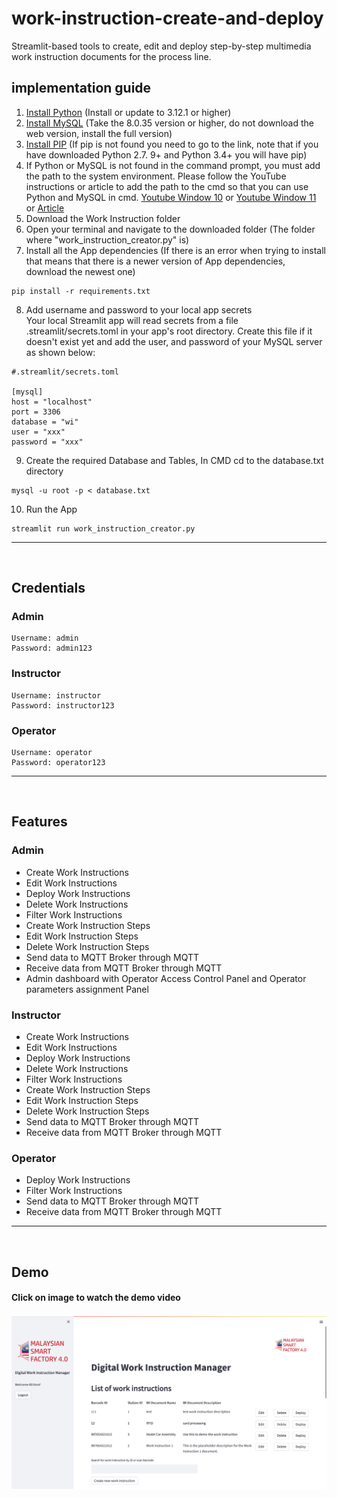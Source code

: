 # work-instruction-create-and-deploy
Streamlit-based tools to create, edit and deploy step-by-step multimedia work instruction documents for the process line.

## implementation guide
1. [Install Python](https://www.python.org/downloads/) (Install or update to 3.12.1 or higher)
2. [Install MySQL](https://dev.mysql.com/downloads/installer/) (Take the 8.0.35 version or higher, do not download the web version, install the full version)
3. [Install PIP](https://www.geeksforgeeks.org/how-to-install-pip-on-windows/) (If pip is not found you need to go to the link, note that if you have downloaded Python 2.7. 9+ and Python 3.4+ you will have pip)
4. If Python or MySQL is not found in the command prompt, you must add the path to the system environment. Please follow the YouTube instructions or article to add the path to the cmd so that you can use Python and MySQL in cmd. [Youtube Window 10](https://www.youtube.com/watch?v=Y2q_b4ugPWk) or [Youtube Window 11](https://www.youtube.com/watch?v=AOQX6LZUaGo) or [Article](https://learn.microsoft.com/en-us/previous-versions/office/developer/sharepoint-2010/ee537574(v=office.14))
5. Download the Work Instruction folder 
6. Open your terminal and navigate to the downloaded folder (The folder where "work_instruction_creator.py" is)
7. Install all the App dependencies (If there is an error when trying to install that means that there is a newer version of App dependencies, download the newest one)
```console 
pip install -r requirements.txt
```  
8. Add username and password to your local app secrets  
  Your local Streamlit app will read secrets from a file .streamlit/secrets.toml in your app's root directory. Create this file if it doesn't exist yet and add the user, and password of your MySQL server as shown below:  
  ```console 
#.streamlit/secrets.toml

[mysql]
host = "localhost"
port = 3306
database = "wi"
user = "xxx"
password = "xxx"
```  

9. Create the required Database and Tables, In CMD cd to the database.txt directory  
```console 
mysql -u root -p < database.txt
```  
10. Run the App  
```console 
streamlit run work_instruction_creator.py
```  

---  
<br/> 

## Credentials
### Admin
```console 
Username: admin  
Password: admin123
```  

### Instructor
```console 
Username: instructor  
Password: instructor123
```  

### Operator
```console 
Username: operator  
Password: operator123
```  

---  
<br/> 

## Features  
### Admin
- Create Work Instructions
- Edit Work Instructions
- Deploy Work Instructions
- Delete Work Instructions
- Filter Work Instructions
- Create Work Instruction Steps
- Edit Work Instruction Steps
- Delete Work Instruction Steps
- Send data to MQTT Broker through MQTT
- Receive data from MQTT Broker through MQTT
- Admin dashboard with Operator Access Control Panel and Operator parameters assignment Panel 

### Instructor
- Create Work Instructions
- Edit Work Instructions
- Deploy Work Instructions
- Delete Work Instructions
- Filter Work Instructions
- Create Work Instruction Steps
- Edit Work Instruction Steps
- Delete Work Instruction Steps
- Send data to MQTT Broker through MQTT
- Receive data from MQTT Broker through MQTT

### Operator
- Deploy Work Instructions
- Filter Work Instructions
- Send data to MQTT Broker through MQTT
- Receive data from MQTT Broker through MQTT

---  
<br/> 

## Demo  
#### **Click on image to watch the demo video** 
[![Demo Video](multimedia/img.png)](https://drive.google.com/file/d/1bUrmqlS7WzaUTkKL_JylFQr2rL43mqAh/view?usp=share_link)  
